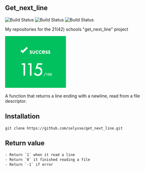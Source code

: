 ## Get_next_line

![Build Status](https://img.shields.io/github/license/selysse/get_next_line?style=plastic)
![Build Status](https://img.shields.io/github/languages/code-size/selysse/get_next_line?style=plastic)
![Build Status](https://img.shields.io/github/last-commit/selysse/get_next_line?style=plastic)

My repositories for the 21(42) schools "get_next_line" project

![GitHub Logo](/png/result.png)

A function that returns a line ending with a newline, read from a file descriptor.

## Installation
```
git clone https://github.com/selysse/get_next_line.git
```

## Return value
```
- Return `1` when it read a line
- Return `0` it finished reading a file
- Return `-1` if error
```
